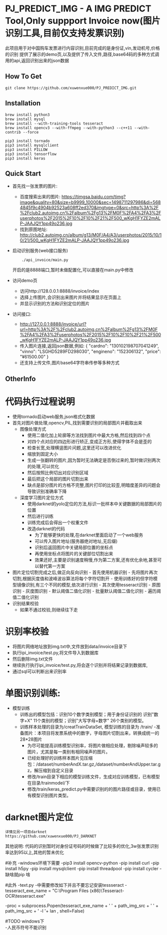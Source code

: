 PJ_PREDICT_IMG - A IMG PREDICT Tool,Only suppport Invoice now(图片识别工具,目前仅支持发票识别)
====================================================================================================
  此项目用于对中国购车发票进行内容识别,目前完成的是身份证,vin,发动机号,价格的识别
  提供了展示的demo页,以及提供了传入文件,路径,base64码的多种方式调用的api,返回识别出来的json数据

How To Get
-------------
    git clone https://github.com/xuwenxue000/PJ_PREDICT_IMG.git


Installation
------------
    brew install python3
    brew install mysql
    brew install --with-training-tools tesseract
    brew install opencv3 --with-ffmpeg --with-python3 --c++11 --with-contrib --force
    
    pip3 install tornado
    pip3 install mysqlclient
    pip3 install PILLOW
    pip3 install tensorflow
    pip3 install keras


Quick Start
-------------
- 首先找一张发票的图片:

    - 百度搜索出来的图片:
        https://timgsa.baidu.com/timg?image&quality=80&size=b9999_10000&sec=1498711297986&di=5684845f9c4904b92523a608ff2ed370&imgtype=0&src=http%3A%2F%2Fclub2.autoimg.cn%2Falbum%2Fg13%2FM0F%2FA4%2FA3%2Fuserphotos%2F2015%2F10%2F10%2F21%2F500_wKgH1FYZE2mALP-JAAJQY1pp49o236.jpg
    - 找到原图地址:
        http://club2.autoimg.cn/album/g13/M0F/A4/A3/userphotos/2015/10/10/21/500_wKgH1FYZE2mALP-JAAJQY1pp49o236.jpg

- 启动识别服务(web接口服务)
    ```
        ./api_invoice/main.py
    ```
    开启的是8888端口,暂时未做配置化,可以直接在main.py中修改

- 访问demo页
    - 访问http://128.0.0.1:8888/invoice/index
    - 选择上传图片,会识别出来图片并将结果显示在页面上
    - 并显示识别的方法和识别定位的图片
- 访问接口:
    - http://127.0.0.1:8888/invoice/url?url=http%3A%2F%2Fclub2.autoimg.cn%2Falbum%2Fg13%2FM0F%2FA4%2FA3%2Fuserphotos%2F2015%2F10%2F10%2F21%2F500_wKgH1FYZE2mALP-JAAJQY1pp49o236.jpg
    - 传入图片连接,返回json数据,例如:
    {
    "cardno": "130102198707041249",
    "vinno": "LSGHD5289FD298030",
    "engineno": "152306132",
    "price": "¥61500.00"
    }
    - 还支持上传文件,图片base64字符串传参等多种方式




OtherInfo
-------------
# 代码执行过程说明
- 使用tornado启动web服务,json格式化数据
- 首先对图片做处理,opencv,PIL,找到需要识别的局部图片并截取出来
    - 图像处理方式
        - 使用二值化加上轮廓等方法找到图片中最大方格,然后找到四个点
        - 对四个点对应的四边形进行矫正,变成正方形,使得字体不会是歪的
        - 检查长宽,处理横竖图片问题,这里还可以改进优化
        - 缩放到固定大小
        - 生成一张翻转的图片,因为暂时无法确定是否倒过来的,暂时做识别两次的处理,可以优化
        - 然后按照比例切出对应识别区域
        - 最后把这个局部的图片切割出来
        - 缺点是部分图片的方格不完整,图片打印的比较歪,明暗度差异的问题会导致识别准确率下降
    - 深度学习图片定位方式
        - 使用darknet的yolo定位的方法,标识一批样本中关键数据的局部图片的位置
        - 然后进行训练
        - 训练完成后会得出一个权重文件
        - 改造darknet的代码
            - 为了能够更快的处理,在darknet里面启动了一个web服务
            - 可以传入图片地址(服务器绝对地址,无后缀)
            - 识别后返回图片中关键局部位置的坐标点
            - 再使用坐标点将图片的关键部位切割出来
            - 效果还好,主要是识别速度稍慢,作为第二方案,还有优化余地,甚至可以替代第一方案
- 图片定位切割完成之后,做正向反向识别
        - 首先使用机器识别
            - 先将图片再次切割,根据灰度值和波峰波谷算法将每个字符切割开
            - 使用训练好的但字符模型镜像识别,有三个不同的模型,依次进行识别
        - 其次使用tesseract识别
            - 原图识别
            - 灰度图识别
            - 默认阈值二值化识别
            - 批量默认阈值二值化识别
            - 遍历阈值二值化识别
- 识别结果校验
     - 如果不通过校验,则继续往下走

# 识别率校验
- 将图片网络地址放到img.txt中,文件放到data/invoice目录下
- 执行ipi_invoice/test.py,将文件导入到数据库
- 然后删除img.txt文件
- 继续执行执行ipi_invoice/test.py,将会逐个识别并将结果记录到数据库,
- 通过sql可以判断出来识别率


# 单图识别训练:
- 模型训练
    - 训练出的模型包括：识别10个数字类别模型；用于身份证识别的 识别"数字+X" 11个类别的模型；识别"大写字母+数字" 26个类别的模型。
    - 训练样本处理的目录为/creatTrainDataSet, 模型训练的目录为 /train/
        -准备图片：本项目将发票系统中的数字，字母图片切割出来，转换成统一的28*28图片
        - 为尽可能提高训练模型识别率，将图片做相应处理，剔除噪声较多的图片，尤其是每一类别有相同噪声的图片。
        - 已经处理好的训练样本图片见压缩包：/dataset/numberAndX.tar.gz,/dataset/numberAndUpper.tar.gz，解压缩到自定义目录
        - 修改/train目录下相应的模型训练文件，生成对应训练模型，已有模型在目录/trainmodel/下
        - 修改/train/keras_predict.py中需要识别的的图片路径或目录，使用已有模型识别图片类型。
    
# darknet图片定位
    详情见另一项目darknet
    https://github.com/xuwenxue000/PJ_DARKNET

         
         
     

其他说明:
    代码的识别暂时对身份证号码的时候做了比较多的优化,3w张发票识别率达到95以上,其他的暂未优化
    
 #补充
 -windows环境下需要
 -pip3 install opencv-python
 -pip install curl
 -pip install h5py
 -pip install mysqlclient
 -pip install threadpool
 -pip install cycler
 -缺啥就pip 啥

#此外
 -text.py
 -中需要修改如下并且不要忘记安装tessseract 
 -tesseract_exe_name = "C:\\Program Files (x86)\\Tesseract-OCR\\tesseract.exe"
 
 -proc = subprocess.Popen(tesseract_exe_name + ' ' + path_img_src + ' ' + path_img_src + ' -l '+ lan , shell=False)
 
 #TODO
 windows下   
 -人民币符号不能识别
 
 
 
 
